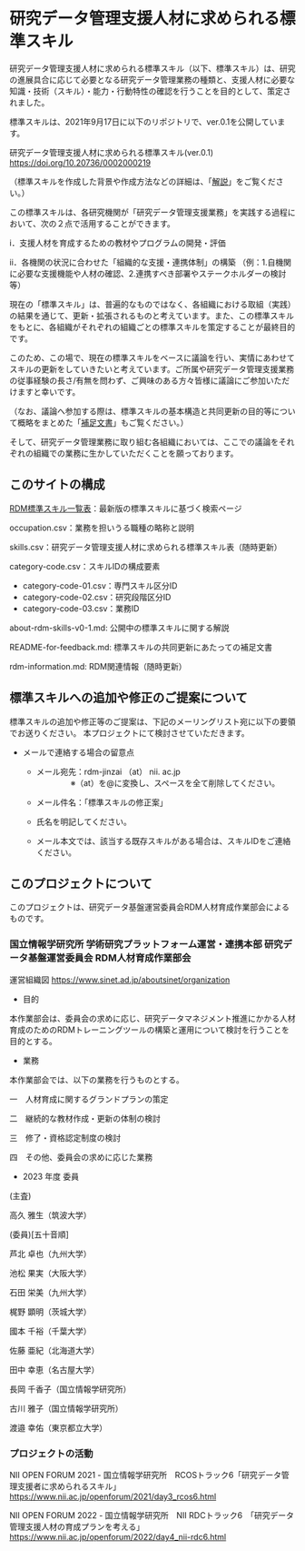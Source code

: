 # 研究データ管理支援人材に求められる標準スキル

研究データ管理支援人材に求められる標準スキル（以下、標準スキル）は、研究の進展具合に応じて必要となる研究データ管理業務の種類と、支援人材に必要な知識・技術（スキル）・能力・行動特性の確認を行うことを目的として、策定されました。

標準スキルは、2021年9月17日に以下のリポジトリで、ver.0.1を公開しています。

研究データ管理支援人材に求められる標準スキル(ver.0.1) https://doi.org/10.20736/0002000219

（標準スキルを作成した背景や作成方法などの詳細は、「[解説](https://github.com/RCOSDP/rdms-skills/blob/main/about-rdm-skills-v0-1.md)」をご覧ください。）

この標準スキルは、各研究機関が「研究データ管理支援業務」を実践する過程において、次の２点で活用することができます。

i．支援人材を育成するための教材やプログラムの開発・評価

ii．各機関の状況に合わせた「組織的な支援・連携体制」の構築 （例：1.自機関に必要な支援機能や人材の確認、2.連携すべき部署やステークホルダーの検討等）


現在の「標準スキル」は、普遍的なものではなく、各組織における取組（実践）の結果を通じて、更新・拡張されるものと考えています。また、この標準スキルをもとに、各組織がそれぞれの組織ごとの標準スキルを策定することが最終目的です。

このため、この場で、現在の標準スキルをベースに議論を行い、実情にあわせてスキルの更新をしていきたいと考えています。ご所属や研究データ管理支援業務の従事経験の長さ/有無を問わず、ご興味のある方々皆様に議論にご参加いただけますと幸いです。

（なお、議論へ参加する際は、標準スキルの基本構造と共同更新の目的等について概略をまとめた「[補足文書](https://github.com/RCOSDP/rdms-skills/blob/main/README-for-feedback.md)」もご覧ください。）

そして、研究データ管理業務に取り組む各組織においては、ここでの議論をそれぞれの組織での業務に生かしていただくことを願っております。

## このサイトの構成

[RDM標準スキル一覧表](https://rcosdp.github.io/rdms-skills/search/)：最新版の標準スキルに基づく検索ページ

occupation.csv：業務を担いうる職種の略称と説明

skills.csv：研究データ管理支援人材に求められる標準スキル表（随時更新）

category-code.csv：スキルIDの構成要素  
- category-code-01.csv：専門スキル区分ID  
- category-code-02.csv：研究段階区分ID  
- category-code-03.csv：業務ID  

about-rdm-skills-v0-1.md: 公開中の標準スキルに関する解説

README-for-feedback.md: 標準スキルの共同更新にあたっての補足文書

rdm-information.md: RDM関連情報（随時更新）


## 標準スキルへの追加や修正のご提案について

標準スキルの追加や修正等のご提案は、下記のメーリングリスト宛に以下の要領でお送りください。
本プロジェクトにて検討させていただきます。

- メールで連絡する場合の留意点

  - メール宛先：rdm-jinzai （at） nii. ac.jp  
　　　　  ※（at）を@に変換し、スペースを全て削除してください。
        
  - メール件名：「標準スキルの修正案」

  - 氏名を明記してください。

  - メール本文では、該当する既存スキルがある場合は、スキルIDをご連絡ください。

## このプロジェクトについて

このプロジェクトは、研究データ基盤運営委員会RDM人材育成作業部会によるものです。

### 国立情報学研究所 学術研究プラットフォーム運営・連携本部 研究データ基盤運営委員会 RDM人材育成作業部会
運営組織図
https://www.sinet.ad.jp/aboutsinet/organization

* 目的

本作業部会は、委員会の求めに応じ、研究データマネジメント推進にかかる人材育成のためのRDMトレーニングツールの構築と運用について検討を行うことを目的とする。

* 業務

本作業部会では、以下の業務を行うものとする。

一　人材育成に関するグランドプランの策定

二　継続的な教材作成・更新の体制の検討

三　修了・資格認定制度の検討

四　その他、委員会の求めに応じた業務

* 2023 年度 委員

(主査)

高久 雅生（筑波大学）

(委員)[五十音順]

芦北 卓也（九州大学）

池松 果実（大阪大学）

石田 栄美（九州大学）

梶野 顕明（茨城大学）

國本 千裕（千葉大学）

佐藤 亜紀（北海道大学）

田中 幸恵（名古屋大学）

長岡 千香子（国立情報学研究所）

古川 雅子（国立情報学研究所）

渡邉 幸佑（東京都立大学）

### プロジェクトの活動

NII OPEN FORUM 2021 - 国立情報学研究所　RCOSトラック6「研究データ管理支援者に求められるスキル」　
https://www.nii.ac.jp/openforum/2021/day3_rcos6.html

NII OPEN FORUM 2022 - 国立情報学研究所　NII RDCトラック6　「研究データ管理支援人材の育成プランを考える」
https://www.nii.ac.jp/openforum/2022/day4_nii-rdc6.html
